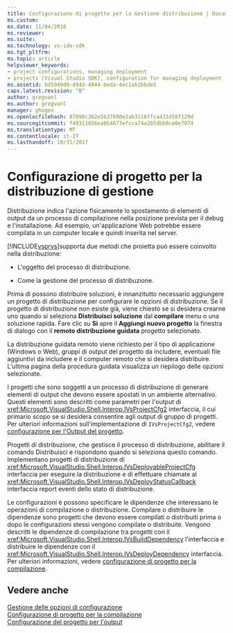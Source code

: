 ```yaml
---
title: Configurazione di progetto per la Gestione distribuzione | Documenti Microsoft
ms.custom: 
ms.date: 11/04/2016
ms.reviewer: 
ms.suite: 
ms.technology: vs-ide-sdk
ms.tgt_pltfrm: 
ms.topic: article
helpviewer_keywords:
- project configurations, managing deployment
- projects [Visual Studio SDK], configuration for managing deployment
ms.assetid: bd5940d9-d94d-4944-beda-4ec1ab2bbde5
caps.latest.revision: "8"
author: gregvanl
ms.author: gregvanl
manager: ghogen
ms.openlocfilehash: 87098c362e5b37690e2ab3116ffca431d58f129d
ms.sourcegitcommit: f40311056ea0b4677efcca74a285dbb0ce0e7974
ms.translationtype: MT
ms.contentlocale: it-IT
ms.lasthandoff: 10/31/2017
---
```

# <a name="project-configuration-for-managing-deployment"></a>Configurazione di progetto per la distribuzione di gestione
Distribuzione indica l'azione fisicamente lo spostamento di elementi di output da un processo di compilazione nella posizione prevista per il debug e l'installazione. Ad esempio, un'applicazione Web potrebbe essere compilata in un computer locale e quindi inserita nel server.  
  
 [!INCLUDE[vsprvs](../../code-quality/includes/vsprvs_md.md)]supporta due metodi che proietta può essere coinvolto nella distribuzione:  
  
-   L'oggetto del processo di distribuzione.  
  
-   Come la gestione del processo di distribuzione.  
  
 Prima di possono distribuire soluzioni, è innanzitutto necessario aggiungere un progetto di distribuzione per configurare le opzioni di distribuzione. Se il progetto di distribuzione non esiste già, viene chiesto se si desidera crearne uno quando si seleziona **Distribuisci soluzione** dal **compilare** menu o una soluzione rapida. Fare clic su **Sì** apre il **Aggiungi nuovo progetto** la finestra di dialogo con il **remoto distribuzione guidata** progetto selezionato.  
  
 La distribuzione guidata remoto viene richiesto per il tipo di applicazione (Windows o Web), gruppi di output del progetto da includere, eventuali file aggiuntivi da includere e il computer remoto che si desidera distribuire. L'ultima pagina della procedura guidata visualizza un riepilogo delle opzioni selezionate.  
  
 I progetti che sono soggetti a un processo di distribuzione di generare elementi di output che devono essere spostati in un ambiente alternativo. Questi elementi sono descritti come parametri per l'output di <xref:Microsoft.VisualStudio.Shell.Interop.IVsProjectCfg2> interfaccia, il cui primario scopo se si desidera consentire agli output di gruppo di progetti. Per ulteriori informazioni sull'implementazione di `IVsProjectCfg2`, vedere [configurazione per l'Output del progetto](../../extensibility/internals/project-configuration-for-output.md).  
  
 Progetti di distribuzione, che gestisce il processo di distribuzione, abilitare il comando Distribuisci e rispondono quando si seleziona questo comando. Implementano progetti di distribuzione di <xref:Microsoft.VisualStudio.Shell.Interop.IVsDeployableProjectCfg> interfaccia per eseguire la distribuzione e di effettuare chiamate al <xref:Microsoft.VisualStudio.Shell.Interop.IVsDeployStatusCallback> interfaccia report eventi dello stato di distribuzione.  
  
 Le configurazioni è possono specificare le dipendenze che interessano le operazioni di compilazione o distribuzione. Compilare o distribuire le dipendenze sono progetti che devono essere compilati o distribuiti prima o dopo le configurazioni stessi vengono compilate o distribuite. Vengono descritti le dipendenze di compilazione tra progetti con il <xref:Microsoft.VisualStudio.Shell.Interop.IVsBuildDependency> l'interfaccia e distribuire le dipendenze con il <xref:Microsoft.VisualStudio.Shell.Interop.IVsDeployDependency> interfaccia. Per ulteriori informazioni, vedere [configurazione di progetto per la compilazione](../../extensibility/internals/project-configuration-for-building.md).  
  
## <a name="see-also"></a>Vedere anche  
 [Gestione delle opzioni di configurazione](../../extensibility/internals/managing-configuration-options.md)   
 [Configurazione di progetto per la compilazione](../../extensibility/internals/project-configuration-for-building.md)   
 [Configurazione del progetto per l'output](../../extensibility/internals/project-configuration-for-output.md)